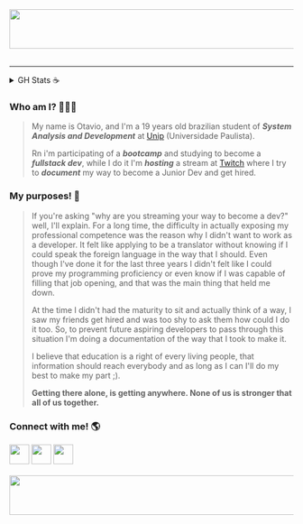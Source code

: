 <div align="center">
    <img src="https://i.pinimg.com/originals/f4/52/a2/f452a2f4b634b3011e065da8eaf0a5c3.gif" height="70" width="1100" alt="up_logo"/>
</div>
</br>
<hr>
  <details>
    <summary> GH Stats ☕</summary>
      <div align="center">
      <img height="150em" src="https://github-readme-stats.vercel.app/api?username=otavioabreu27&show_icons=true&theme=dark&include_all_commits=true&count_private=true"/>
      <img height="150em" src="https://github-readme-stats.vercel.app/api/top-langs/?username=otavioabreu27&layout=compact&langs_count=7&theme=dark"/> 
      </br
      <!--START_SECTION:waka-->
      <img height="300em" src="https://wakatime.com/share/@26901d77-dd3d-4f36-85b8-e670f5580e75/52d28a0d-c8b4-4d0a-b2e9-3c395589d0fd.svg"/>
      <!--END_SECTION:waka-->
  </details>
</div>

### Who am I? 👨🏻‍💻

>My name is Otavio, and I'm a 19 years old brazilian student of ***System Analysis and Development*** at [Unip](unip.br) (Universidade Paulista).
>
>Rn i'm participating of a ***bootcamp*** and studying to become a ***fullstack dev***, while I do it I'm ***hosting*** a stream at [Twitch](twitch.tv/strangepoison) where I try to ***document*** my way to become a Junior Dev and get hired.



### My purposes! 💪

> If you're asking "why are you streaming your way to become a dev?" well, I'll explain. For a long time, the difficulty in actually exposing my professional competence was the reason why I didn't want to work as a developer. It felt like applying to be a translator without knowing if I could speak the foreign language in the way that I should. Even though I've done it for the last three years I didn't felt like I could prove my programming proficiency or even know if I was capable of filling that job opening, and that was the main thing that held me down.
>
> At the time I didn't had the maturity to sit and actually think of a way, I saw my friends get hired and was too shy to ask them how could I do it too. So, to prevent future aspiring developers to pass through this situation I'm doing a documentation of the way that I took to make it.
>
> I believe that education is a right of every living people, that information should reach everybody and as long as I can I'll do my best to make my part ;).
>
> **Getting there alone, is getting anywhere. None of us is stronger that all of us together.**



### Connect with me! 🌎
<div> 
  <a href = "mailto:otavio.abreu96@gmail.com"><img src="https://img.shields.io/badge/-Gmail-%23333?style=for-the-badge&logo=gmail&logoColor=white" target="_blank" height="35em" weight"60em"></a>
  <a href="https://www.linkedin.com/in/o-abreu/" target="_blank"><img src="https://img.shields.io/badge/-LinkedIn-%230077B5?style=for-the-badge&logo=linkedin&logoColor=white" target="_blank" height="35em" weight"60em"></a> 
  <a href="https://www.twitch.tv/strangepoison" target="_blank"><img src="https://img.shields.io/badge/-Twitch-purple" target="_blank" height="35em" weight"60em"></a>
</div>
</br>
<div align="center">
    <img src="https://i.pinimg.com/originals/f4/52/a2/f452a2f4b634b3011e065da8eaf0a5c3.gif" height="70" width="1100" alt="down_logo"/>
</div>

